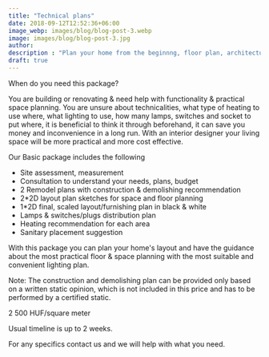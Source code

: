 ```yaml
---
title: "Technical plans"
date: 2018-09-12T12:52:36+06:00
image_webp: images/blog/blog-post-3.webp
image: images/blog/blog-post-3.jpg
author: 
description : "Plan your home from the beginnng, floor plan, architectural plan, tiling pattern, tiling layout, lamp and switches distribution plan, 2D floorplan or 3D floorplan helps you visualize and plan your home to be more stylish, practical and convenient"
draft: true
---
```


When do you need this package? 

You are building or renovating & need help with functionality & practical space planning. 
You are unsure about technicalities, what type of heating to use where, what lighting to use, how many lamps, switches and socket to put where, it is beneficial to think it through beforehand, it can save you money and inconvenience in a long run. With an interior designer your living space will be more practical and more cost effective.

Our Basic package includes the following
- Site assessment, measurement
- Consultation to understand your needs, plans, budget
- 2 Remodel plans with construction & demolishing recommendation
- 2*2D layout plan sketches for space and floor planning
- 1*2D final, scaled layout/furnishing plan in black & white
- Lamps & switches/plugs distribution plan
- Heating recommendation for each area
- Sanitary placement suggestion

With this package you can plan your home's layout and have the guidance about the most practical floor & space planning with the most suitable and convenient lighting plan.

Note: The construction and demolishing plan can be provided only based on a written static opinion, which is not included in this price and has to be performed by a certified static.

2 500 HUF/square meter

Usual timeline is up to 2 weeks. 

For any specifics contact us and we will help with what you need. 
